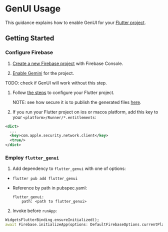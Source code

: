 # GenUI Usage

This guidance explains how to enable GenUI for your
[Flutter project](https://docs.flutter.dev/reference/create-new-app).

## Getting Started

### Configure Firebase

1. [Create a new Firebase project](https://support.google.com/appsheet/answer/10104995) with Firebase Console.

1. [Enable Gemini](https://firebase.google.com/docs/gemini-in-firebase/set-up-gemini)
for the project.

  TODO: check if GenUI will work without this step.

1. Follow [the steps](https://firebase.google.com/docs/flutter/setup)
to configure your Flutter project.

    NOTE: see how secure it is to publish the generated files
    [here](https://firebase.google.com/docs/projects/learn-more#config-files-objects).

1. If you run your Flutter project on ios or macos platform, add this key to your
`<platform>/Runner/*.entitlements`:

  ```xml
  <dict>
    ...
    <key>com.apple.security.network.client</key>
    <true/>
  </dict>
  ```

### Employ `flutter_genui`

1. Add dependency to `flutter_genui` with one of options:

  * `flutter pub add flutter_genui`

  * Reference by path in pubspec.yaml:

    ```
    flutter_genui:
        path: <path to flutter_genui>
    ```

2. Invoke before `runApp`:

  ```dart
  WidgetsFlutterBinding.ensureInitialized();
  await Firebase.initializeApp(options: DefaultFirebaseOptions.currentPlatform);
  ```


